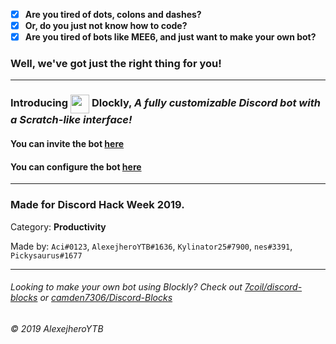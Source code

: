 - [x] **Are you tired of dots, colons and dashes?**
- [x] **Or, do you just not know how to code?**
- [x] **Are you tired of bots like MEE6, and just want to make your own bot?**

### Well, we've got just the right thing for you!

---

### Introducing <img src="https://cdn.glitch.com/43f72134-88ea-4e7b-ace8-4a444b9aab78%2FIcon1.png?v=1561542756208" width="30px" height="30px" style="vertical-align:middle"> Dlockly, _A fully customizable Discord bot with a Scratch-like interface!_

#### You can invite the bot [here](https://discordapp.com/oauth2/authorize?client_id=591694201230721043&scope=bot&permissions=8)
#### You can configure the bot [here](https://dlockly.glitch.me)

---

### Made for Discord Hack Week 2019.

Category: **Productivity**

Made by: `Aci#0123`, `AlexejheroYTB#1636`, `Kylinator25#7900`, `nes#3391`, `Pickysaurus#1677`

---

###### Looking to make your own bot using Blockly? Check out [7coil/discord-blocks](https://github.com/7coil/discord-blocks) or [camden7306/Discord-Blocks](https://github.com/camden7306/Discord-Blocks)

_© 2019 AlexejheroYTB_
